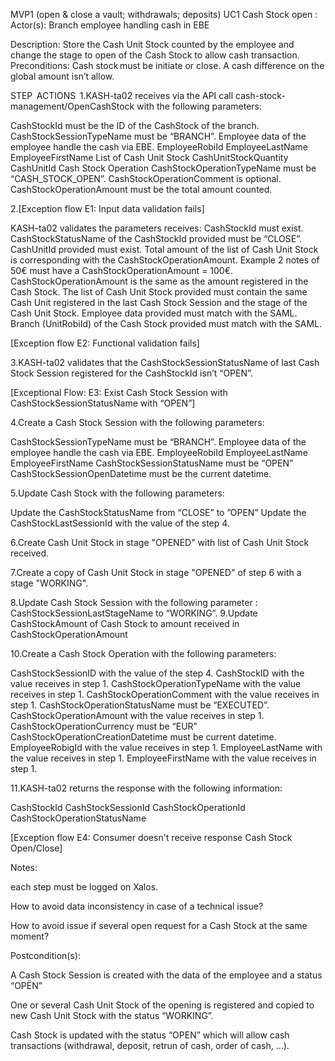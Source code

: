 MVP1 (open & close a vault; withdrawals; deposits) 
UC1 Cash Stock open :
Actor(s): Branch employee handling cash in EBE 

Description: Store the Cash Unit Stock counted by the employee and change the stage to open of the Cash Stock to allow cash transaction. 
Preconditions: 
Cash stock must be initiate or close. 
A cash difference on the global amount isn’t allow. 

STEP  
ACTIONS  
1.KASH-ta02 receives via the API call cash-stock-management/OpenCashStock with the following parameters: 

CashStockId must be the ID of the CashStock of the branch. 
CashStockSessionTypeName must be “BRANCH”. 
Employee data of the employee handle the cash via EBE. 
EmployeeRobiId 
EmployeeLastName 
EmployeeFirstName 
List of Cash Unit Stock 
CashUnitStockQuantity 
CashUnitId 
Cash Stock Operation 
CashStockOperationTypeName must be “CASH_STOCK_OPEN”. 
CashStockOperationComment is optional. 
CashStockOperationAmount must be the total amount counted. 


2.[Exception flow E1: Input data validation fails] 

KASH-ta02 validates the parameters receives: 
CashStockId must exist.  
CashStockStatusName of the CashStockId provided must be “CLOSE”. 
CashUnitId provided must exist. 
Total amount of the list of Cash Unit Stock is corresponding with the CashStockOperationAmount. Example 2 notes of 50€ must have a CashStockOperationAmount = 100€. 
CashStockOperationAmount is the same as the amount registered in the Cash Stock. 
The list of Cash Unit Stock provided must contain the same Cash Unit registered in the last Cash Stock Session and the stage of the Cash Unit Stock. 
Employee data provided must match with the SAML. 
Branch (UnitRobiId) of the Cash Stock provided must match with the SAML.  
 
[Exception flow E2: Functional validation fails] 

3.KASH-ta02 validates that the CashStockSessionStatusName of last Cash Stock Session registered for the CashStockId isn’t “OPEN”. 

[Exceptional Flow: E3: Exist Cash Stock Session with CashStockSessionStatusName with “OPEN”] 

4.Create a Cash Stock Session with the following parameters: 

CashStockSessionTypeName must be “BRANCH”. 
Employee data of the employee handle the cash via EBE. 
EmployeeRobiId 
EmployeeLastName 
EmployeeFirstName 
CashStockSessionStatusName must be “OPEN” 
CashStockSessionOpenDatetime must be the current datetime. 

5.Update Cash Stock with the following parameters: 

Update the CashStockStatusName from “CLOSE” to ”OPEN” 
Update the CashStockLastSessionId with the value of the step 4. 

6.Create Cash Unit Stock in stage "OPENED" with list of Cash Unit Stock received. 

7.Create a copy of Cash Unit Stock  in stage "OPENED" of step 6 with a stage "WORKING". 

8.Update Cash Stock Session with the following parameter : CashStockSessionLastStageName to “WORKING”. 
9.Update CashStockAmount of Cash Stock to amount received in CashStockOperationAmount  

10.Create a Cash Stock Operation with the following parameters: 

CashStockSessionID with the value of the step 4. 
CashStockID with the value receives in step 1. 
CashStockOperationTypeName with the value receives in step 1. 
CashStockOperationComment with the value receives in step 1. 
CashStockOperationStatusName must be “EXECUTED”. 
CashStockOperationAmount with the value receives in step 1. 
CashStockOperationCurrency must be “EUR” 
CashStockOperationCreationDatetime must be current datetime. 
EmployeeRobigId with the value receives in step 1. 
EmployeeLastName with the value receives in step 1. 
EmployeeFirstName with the value receives in step 1. 

11.KASH-ta02 returns the response with the following information: 

CashStockId 
CashStockSessionId 
CashStockOperationId 
CashStockOperationStatusName 


[Exception flow E4: Consumer doesn't receive response Cash Stock Open/Close] 

Notes: 

each step must be logged on Xalos. 

How to avoid data inconsistency in case of a technical issue? 

How to avoid issue if several open request for a Cash Stock at the same moment? 

Postcondition(s):  

A Cash Stock Session is created with the data of the employee and a status “OPËN” 

One or several Cash Unit Stock of the opening is registered and copied to new Cash Unit Stock with the status “WORKING”.  

Cash Stock is updated with the status “OPEN” which will allow cash transactions (withdrawal, deposit, retrun of cash, order of cash, …). 
